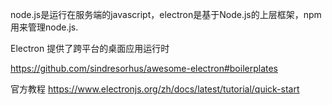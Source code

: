 node.js是运行在服务端的javascript，electron是基于Node.js的上层框架，npm用来管理node.js.



Electron 提供了跨平台的桌面应用运行时

https://github.com/sindresorhus/awesome-electron#boilerplates


官方教程
https://www.electronjs.org/zh/docs/latest/tutorial/quick-start